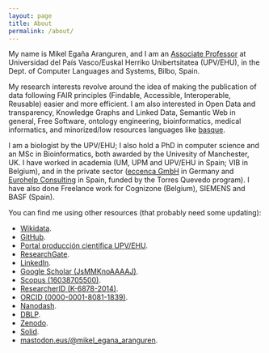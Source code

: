 ```yaml
---
layout: page
title: About
permalink: /about/
---
```


My name is Mikel Egaña Aranguren, and I am an <a href="http://go.ehu.eus/mikel-egana-aranguren">Associate Professor</a> at Universidad del País Vasco/Euskal Herriko Unibertsitatea (UPV/EHU), in the Dept. of Computer Languages and Systems, Bilbo, Spain.

My research interests revolve around the idea of making the publication of data following FAIR principles (Findable, Accessible, Interoperable, Reusable) easier and more efficient. I am also interested in Open Data and transparency, Knowledge Graphs and Linked Data, Semantic Web in general, Free Software, ontology engineering, bioinformatics, medical informatics, and minorized/low resources languages like <a href="https://en.wikipedia.org/wiki/Basque_language">basque</a>.

I am a biologist by the UPV/EHU; I also hold a PhD in computer science and an MSc in Bioinformatics, both awarded by the Univesity of Manchester, UK. I have worked in academia (UM, UPM and UPV/EHU in Spain; VIB in Belgium), and in the private sector ([eccenca GmbH](https://eccenca.com) in Germany and [Eurohelp Consulting](https://eurohelp.es/) in Spain, funded by the Torres Quevedo program). I have also done Freelance work for Cognizone (Belgium), SIEMENS and BASF (Spain).

You can find me using other resources (that probably need some updating):

* [Wikidata](https://www.wikidata.org/wiki/Q84817560).
* [GitHub](http://github.com/mikel-egana-aranguren).
* [Portal producción científica UPV/EHU](https://ekoizpen-zientifikoa.ehu.eus/investigadores/125962/detalle).
* [ResearchGate](http://www.researchgate.net/profile/Mikel_Egana).
* [LinkedIn](https://www.linkedin.com/).
* [Google Scholar (JsMMKnoAAAAJ)](http://scholar.google.com/citations?user=JsMMKnoAAAAJ).
* [Scopus (16038705500)](http://www.scopus.com/authid/detail.url?authorId=16038705500).
* [ResearcherID (K-6878-2014)](http://www.researcherid.com/rid/K-6878-2014).
* [ORCID (0000-0001-8081-1839)](http://orcid.org/0000-0001-8081-1839).
* [Nanodash](https://nanodash.petapico.org/user?26&id=https://orcid.org/0000-0001-8081-1839).
* [DBLP](http://www.informatik.uni-trier.de/~ley/pers/hd/a/Aranguren:Mikel_Ega=ntilde=a).
* [Zenodo](https://zenodo.org/search?q=metadata.creators.person_or_org.name%3A%22Mikel%20Ega%C3%B1a%20Aranguren%22&l=list&p=1&s=10&sort=bestmatch).
* [Solid](https://mikeleganaaranguren.inrupt.net/).
*  <a rel="me" href="https://mastodon.eus/@mikel_egana_aranguren">mastodon.eus/@mikel_egana_aranguren</a>.
